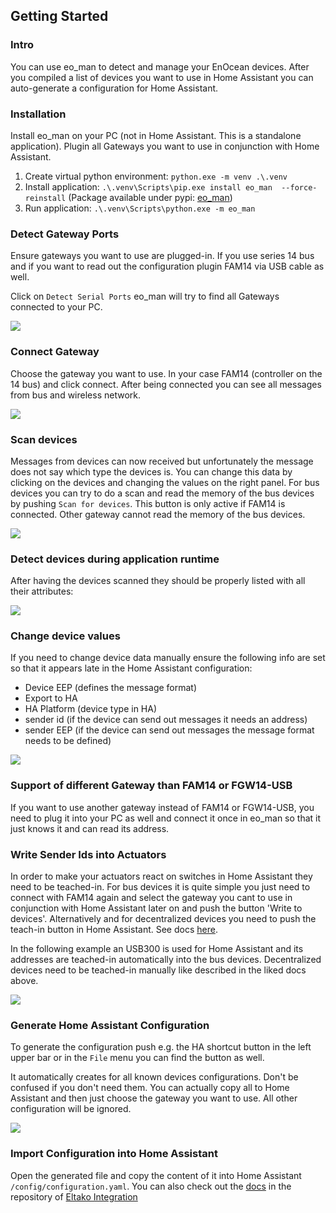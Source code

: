 ## Getting Started

### Intro
You can use eo_man to detect and manage your EnOcean devices. After you compiled a list of devices you want to use in Home Assistant you can auto-generate a configuration for Home Assistant. 

### Installation
Install eo_man on your PC (not in Home Assistant. This is a standalone application). Plugin all Gateways you want to use in conjunction with Home Assistant.

1. Create virtual python environment: `python.exe -m venv .\.venv`
2. Install application: `.\.venv\Scripts\pip.exe install eo_man  --force-reinstall` (Package available under pypi: [eo_man](https://pypi.org/project/eo-man/))
3. Run application: `.\.venv\Scripts\python.exe -m eo_man`

### Detect Gateway Ports
Ensure gateways you want to use are plugged-in. If you use series 14 bus and if you want to read out the configuration plugin FAM14 via USB cable as well.

Click on `Detect Serial Ports` eo_man will try to find all Gateways connected to your PC. 

<img src="./eo_man_detect_ports.png" />

### Connect Gateway
Choose the gateway you want to use. In your case FAM14 (controller on the 14 bus) and click connect. 
After being connected you can see all messages from bus and wireless network.

<img src="./eo_man_connect.png" />

### Scan devices
Messages from devices can now received but unfortunately the message does not say which type the devices is. 
You can change this data by clicking on the devices and changing the values on the right panel. 
For bus devices you can try to do a scan and read the memory of the bus devices by pushing `Scan for devices`. This button is only active if FAM14 is connected. Other gateway cannot read the memory of the bus devices.

<img src="./eo_man_connected.png" />

### Detect devices during application runtime

After having the devices scanned they should be properly listed with all their attributes:

<img src="./eo_man_device_scan.png" />

### Change device values
If you need to change device data manually ensure the following info are set so that it appears late in the Home Assistant configuration:
* Device EEP (defines the message format)
* Export to HA
* HA Platform (device type in HA)
* sender id     (if the device can send out messages it needs an address)
* sender EEP    (if the device can send out messages the message format needs to be defined)

<img src="./eo_man_device_data.png" />


### Support of different Gateway than FAM14 or FGW14-USB
If you want to use another gateway instead of FAM14 or FGW14-USB, you need to plug it into your PC as well and connect it once in eo_man so that it just knows it and can read its address.

### Write Sender Ids into Actuators
In order to make your actuators react on switches in Home Assistant they need to be teached-in. For bus devices it is quite simple you just need to connect with FAM14 again and select the gateway you cant to use in conjunction with Home Assistant later on and push the button 'Write to devices'.
Alternatively and for decentralized devices you need to push the teach-in button in Home Assistant. See docs [here](https://github.com/grimmpp/home-assistant-eltako/tree/main/docs/teach_in_buttons).

In the following example an USB300 is used for Home Assistant and its addresses are teached-in automatically into the bus devices. Decentralized devices need to be teached-in manually like described in the liked docs above. 

<img src="./eo_man_write_to_devices.png" />

### Generate Home Assistant Configuration
To generate the configuration push e.g. the HA shortcut button in the left upper bar or in the `File` menu you can find the button as well.

It automatically creates for all known devices configurations. Don't be confused if you don't need them. You can actually copy all to Home Assistant and then just choose the gateway you want to use. All other configuration will be ignored. 

<img src="./eo_man_HA_button.png" />


### Import Configuration into Home Assistant

Open the generated file and copy the content of it into Home Assistant ``/config/configuration.yaml``.
You can also check out the [docs](https://github.com/grimmpp/home-assistant-eltako/blob/main/docs/update_home_assistant_configuration.md) in the repository of [Eltako Integration](https://github.com/grimmpp/home-assistant-eltako)